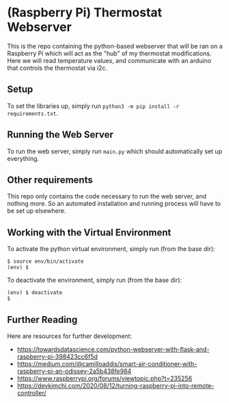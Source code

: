 # (Raspberry Pi) Thermostat Webserver
This is the repo containing the python-based webserver that will be ran on a Raspberry Pi which will act as the "hub" of my thermostat modifications. Here we will read temperature values, and communicate with an arduino that controls the thermostat via i2c.

## Setup
To set the libraries up, simply run `python3 -m pip install -r requirements.txt`.

## Running the Web Server
To run the web server, simply run `main.py` which should automatically set up everything.

## Other requirements
This repo only contains the code necessary to run the web server, and nothing more. So an automated installation and running process will have to be set up elsewhere.

## Working with the Virtual Environment
To activate the python virtual environment, simply run (from the base dir):
```
$ source env/bin/activate
(env) $
```

To deactivate the environment, simply run (from the base dir):
```
(env) $ deactivate
$
```

## Further Reading
Here are resources for further development:
- https://towardsdatascience.com/python-webserver-with-flask-and-raspberry-pi-398423cc6f5d
- https://medium.com/@camilloaddis/smart-air-conditioner-with-raspberry-pi-an-odissey-2a5b438fe984
- https://www.raspberrypi.org/forums/viewtopic.php?t=235256
- https://devkimchi.com/2020/08/12/turning-raspberry-pi-into-remote-controller/
